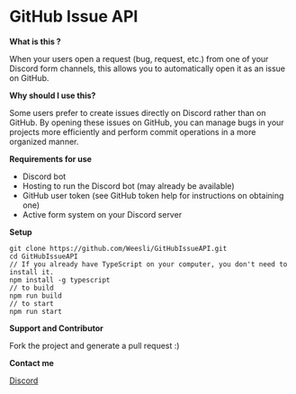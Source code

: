 # GitHub Issue API

 **What is this ?**

When your users open a request (bug, request, etc.) from one of your Discord form channels, this allows you to automatically open it as an issue on GitHub.

**Why should I use this?**

Some users prefer to create issues directly on Discord rather than on GitHub. By opening these issues on GitHub, you can manage bugs in your projects more efficiently and perform commit operations in a more organized manner.

**Requirements for use**

- Discord bot
- Hosting to run the Discord bot (may already be available)
- GitHub user token (see GitHub token help for instructions on obtaining one)
- Active form system on your Discord server

**Setup**

```
git clone https://github.com/Weesli/GitHubIssueAPI.git
cd GitHubIssueAPI
// If you already have TypeScript on your computer, you don't need to install it.
npm install -g typescript
// to build
npm run build
// to start
npm run start
```

**Support and Contributor**

Fork the project and generate a pull request :)

**Contact me**

[Discord](https://discord.com/users/509803473106239528)
